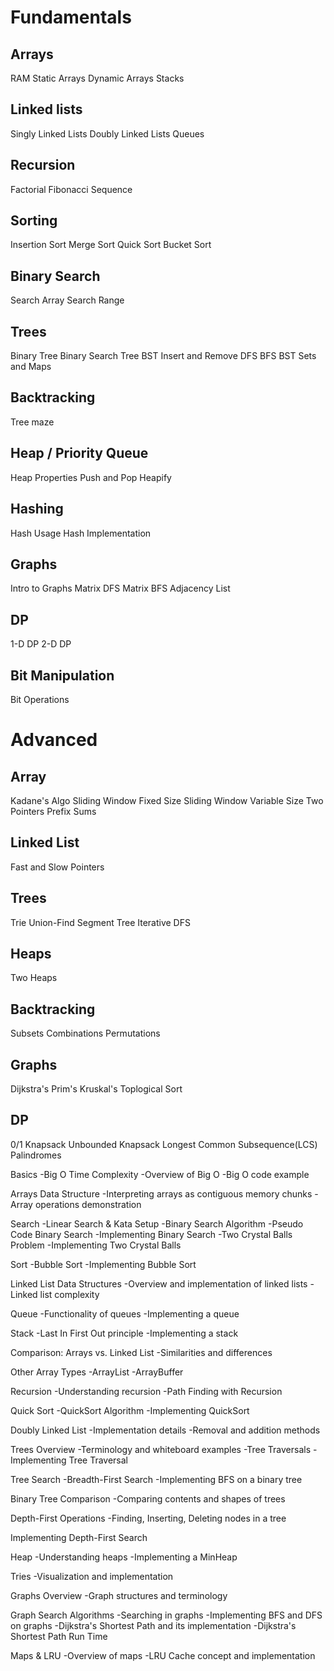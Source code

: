 # Fundamentals

## Arrays

RAM
Static Arrays
Dynamic Arrays
Stacks

## Linked lists

Singly Linked Lists
Doubly Linked Lists
Queues

## Recursion

Factorial
Fibonacci Sequence

## Sorting

Insertion Sort
Merge Sort
Quick Sort
Bucket Sort

## Binary Search

Search Array
Search Range

## Trees

Binary Tree
Binary Search Tree
BST Insert and Remove
DFS
BFS
BST Sets and Maps

## Backtracking

Tree maze

## Heap / Priority Queue

Heap Properties
Push and Pop
Heapify

## Hashing

Hash Usage
Hash Implementation

## Graphs

Intro to Graphs
Matrix DFS
Matrix BFS
Adjacency List

## DP

1-D DP
2-D DP

## Bit Manipulation

Bit Operations

# Advanced

## Array

Kadane's Algo
Sliding Window Fixed Size
Sliding Window Variable Size
Two Pointers
Prefix Sums

## Linked List

Fast and Slow Pointers

## Trees

Trie
Union-Find
Segment Tree
Iterative DFS

## Heaps

Two Heaps

## Backtracking

Subsets
Combinations
Permutations

## Graphs

Dijkstra's
Prim's
Kruskal's
Toplogical Sort

## DP

0/1 Knapsack
Unbounded Knapsack
Longest Common Subsequence(LCS)
Palindromes


<!-- https://frontendmasters.com/courses/algorithms/ -->

Basics
    -Big O Time Complexity
    -Overview of Big O
    -Big O code example

Arrays Data Structure
    -Interpreting arrays as contiguous memory chunks
    -Array operations demonstration

Search
   -Linear Search & Kata Setup
   -Binary Search Algorithm
   -Pseudo Code Binary Search
   -Implementing Binary Search
   -Two Crystal Balls Problem
   -Implementing Two Crystal Balls

Sort
    -Bubble Sort
    -Implementing Bubble Sort

Linked List Data Structures
    -Overview and implementation of linked lists
    -Linked list complexity

Queue
    -Functionality of queues
    -Implementing a queue

Stack
    -Last In First Out principle
    -Implementing a stack

Comparison: Arrays vs. Linked List
    -Similarities and differences

Other Array Types
    -ArrayList
    -ArrayBuffer
    
Recursion
    -Understanding recursion
    -Path Finding with Recursion

Quick Sort
    -QuickSort Algorithm
    -Implementing QuickSort

Doubly Linked List
    -Implementation details
    -Removal and addition methods

Trees Overview
    -Terminology and whiteboard examples
    -Tree Traversals
    -Implementing Tree Traversal

Tree Search
    -Breadth-First Search
    -Implementing BFS on a binary tree

Binary Tree Comparison
    -Comparing contents and shapes of trees

Depth-First Operations
    -Finding, Inserting, Deleting nodes in a tree

Implementing Depth-First Search

Heap
    -Understanding heaps
    -Implementing a MinHeap

Tries
    -Visualization and implementation

Graphs Overview
    -Graph structures and terminology

Graph Search Algorithms
    -Searching in graphs
    -Implementing BFS and DFS on graphs
    -Dijkstra's Shortest Path and its implementation
    -Dijkstra's Shortest Path Run Time

Maps & LRU
    -Overview of maps
    -LRU Cache concept and implementation